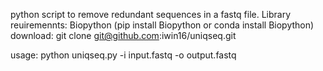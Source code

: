 python script to remove redundant sequences in a fastq file.
Library reuiremennts: Biopython (pip install Biopython or conda install Biopython)
download: git clone git@github.com:iwin16/uniqseq.git


usage: python uniqseq.py -i input.fastq -o output.fastq
